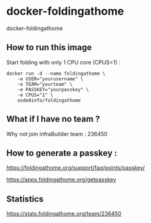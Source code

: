 # docker-foldingathome
docker-foldingathome

## How to run this image

Start folding with only 1 CPU core (CPUS=1) :

```
docker run -d --name foldingathome \
    -e USER="yourusername" \
    -e TEAM="yourteam" \
    -e PASSKEY="yourpasskey" \
    -e CPUS="1" \
    osde8info/foldingathome
```

## What if I have no team ?

Why not join infraBuilder team : 236450

## How to generate a passkey :

https://foldingathome.org/support/faq/points/passkey/

https://apps.foldingathome.org/getpasskey

## Statistics

https://stats.foldingathome.org/team/236450
